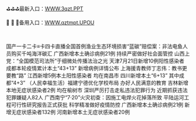 <p>
	⛳⛳⛳最新入口：<a href="http://www.baidu.com/link?url=6MA2SWnO3Raqke39an_0PUxosM6ZrUGzi1BN9tNnlPW&wd">WWW.3qzt.PPT</a> 
	<p>
		🧘
🧘
🧘备用入口：<a href="http://www.baidu.com/link?url=6MA2SWnO3Raqke39an_0PUxosM6ZrUGzi1BN9tNnlPW&wd">WWW.qztmpt.UPOU</a> 
	</p>
	<p>
		<br />
	</p>
	<p>
		国产一卡二卡≡卡四卡直播全国首例渔业生态环境损害“蓝碳”赔偿案：非法电鱼人员购买千吨海洋碳汇
广西新增本土确诊病例21例 持续严密做好社会面管控
山西上党：“全国模范司法所”于细微处传播法治之光
天津7月21日新增10例阳性感染者
成都本轮疫情累计本土“43+13” 新增病例详情公布
上海援青教师丁志伟：教书更要教“路”
江西新增5例本土阳性感染者 均在南昌市
四川新增本土“6+13” 其中成都“4+3”
（人民幸福生活）福建宁德优化学校布局 办好人民满意的教育
吉林新增本地无症状感染者2例 均在榆树市
深圳严厉打击走私违法犯罪行为 近期抓获违法犯罪嫌疑人82人
广西南宁“7·20”火灾初查：因施工电焊火花掉落所致
平陆运河工程可行性研究报告正式获批
科学精准做好疫情防控
广西新增本土确诊病例21例 新增无症状感染者132例
河南新增本土无症状感染者20例
	</p>
